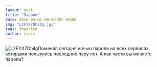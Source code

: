 ```yaml
---
layout: post
title: "Пароли"
date: 2016-04-01 00:00:00 +0300
img: "L2FYX7DhiIg.jpg"
tags: Imported
author: vlaim
---
```


![L2FYX7DhiIg](/blog/assets/img/L2FYX7DhiIg.jpg)Поменял сегодня ночью пароли на всех сервисах, которыми пользуюсь последние пару лет. А как часто вы меняете пароли?